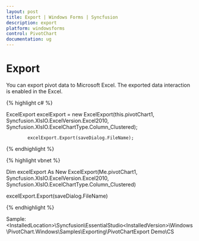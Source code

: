 ```yaml
---
layout: post
title: Export | Windows Forms | Syncfusion
description: export
platform: windowsforms
control: PivotChart
documentation: ug
---
```


# Export

You can export pivot data to Microsoft Excel. The exported data interaction is enabled in the Excel.

{% highlight c# %}

ExcelExport excelExport = new ExcelExport(this.pivotChart1, Syncfusion.XlsIO.ExcelVersion.Excel2010, Syncfusion.XlsIO.ExcelChartType.Column_Clustered);

            excelExport.Export(saveDialog.FileName);

{% endhighlight %}

{% highlight vbnet %}

Dim excelExport As New ExcelExport(Me.pivotChart1, Syncfusion.XlsIO.ExcelVersion.Excel2010, Syncfusion.XlsIO.ExcelChartType.Column_Clustered)

excelExport.Export(saveDialog.FileName)

{% endhighlight %}

Sample: &lt;InstalledLocation&gt;\Syncfusion\EssentialStudio\<InstalledVersion>\Windows\PivotChart.Windows\Samples\Exporting\PivotChartExport Demo\CS